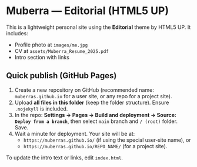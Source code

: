 # Muberra — Editorial (HTML5 UP)

This is a lightweight personal site using the **Editorial** theme by HTML5 UP.
It includes:
- Profile photo at `images/me.jpg`
- CV at `assets/Muberra_Resume_2025.pdf`
- Intro section with links

## Quick publish (GitHub Pages)

1. Create a new repository on GitHub (recommended name: `muberras.github.io` for a user site, or any repo for a project site).
2. Upload **all files in this folder** (keep the folder structure). Ensure `.nojekyll` is included.
3. In the repo: **Settings → Pages → Build and deployment → Source: `Deploy from a branch`**, then select `main` branch and `/ (root)` folder. Save.
4. Wait a minute for deployment. Your site will be at:
   - `https://muberras.github.io/` (if using the special user‑site name), or
   - `https://muberras.github.io/REPO_NAME/` (for a project site).

To update the intro text or links, edit `index.html`.
